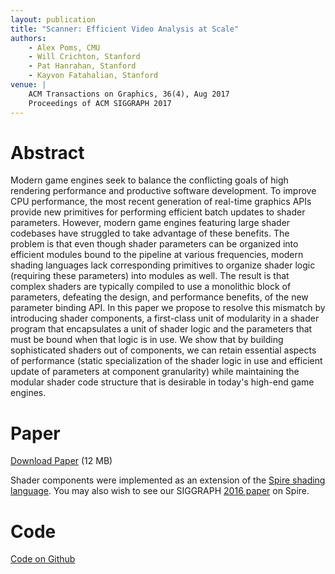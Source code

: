 ```yaml
---
layout: publication
title: "Scanner: Efficient Video Analysis at Scale"
authors:
    - Alex Poms, CMU
    - Will Crichton, Stanford
    - Pat Hanrahan, Stanford
    - Kayvon Fatahalian, Stanford
venue: |
    ACM Transactions on Graphics, 36(4), Aug 2017
    Proceedings of ACM SIGGRAPH 2017
---
```


# Abstract

Modern game engines seek to balance the conflicting goals of high rendering performance and productive software development. To improve CPU performance, the most recent generation of real-time graphics APIs provide new primitives for performing efficient batch updates to shader parameters. However, modern game engines featuring large shader codebases have struggled to take advantage of these benefits. The problem is that even though shader parameters can be organized into efficient modules bound to the pipeline at various frequencies, modern shading languages lack corresponding primitives to organize shader logic (requiring these parameters) into modules as well. The result is that complex shaders are typically compiled to use a monolithic block of parameters, defeating the design, and performance benefits, of the new parameter binding API. In this paper we propose to resolve this mismatch by introducing shader components, a first-class unit of modularity in a shader program that encapsulates a unit of shader logic and the parameters that must be bound when that logic is in use. We show that by building sophisticated shaders out of components, we can retain essential aspects of performance (static specialization of the shader logic in use and efficient update of parameters at component granularity) while maintaining the modular shader code structure that is desirable in today's high-end game engines.

# Paper

[Download Paper]() (12 MB)

Shader components were implemented as an extension of the [Spire shading language](). You may also wish to see our SIGGRAPH [2016 paper]() on Spire.

# Code

[Code on Github]()
